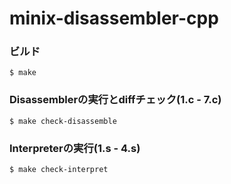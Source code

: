 # minix-disassembler-cpp

### ビルド
```
$ make
```

### Disassemblerの実行とdiffチェック(1.c - 7.c)
```
$ make check-disassemble
```

### Interpreterの実行(1.s - 4.s)
```
$ make check-interpret
```

